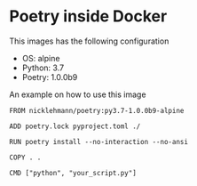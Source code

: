 Poetry inside Docker
====================

This images has the following configuration

- OS: alpine
- Python: 3.7
- Poetry: 1.0.0b9

An example on how to use this image

```
FROM nicklehmann/poetry:py3.7-1.0.0b9-alpine

ADD poetry.lock pyproject.toml ./

RUN poetry install --no-interaction --no-ansi

COPY . .

CMD ["python", "your_script.py"]
```
